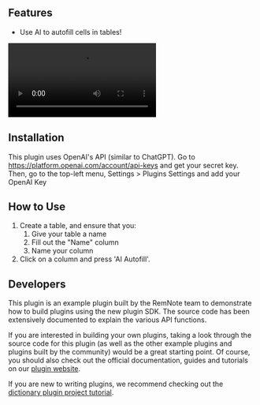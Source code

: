 ## Features

- Use AI to autofill cells in tables!

![](https://i.imgur.com/5WGICko.mp4)

## Installation

This plugin uses OpenAI's API (similar to ChatGPT).
Go to https://platform.openai.com/account/api-keys and get your secret key.
Then, go to the top-left menu, Settings > Plugins Settings and add your OpenAI Key

## How to Use

1. Create a table, and ensure that you:
   1. Give your table a name
   1. Fill out the "Name" column
   1. Name your column
1. Click on a column and press 'AI Autofill'.

## Developers

This plugin is an example plugin built by the RemNote team to demonstrate how to build plugins using the new plugin SDK. The source code has been extensively documented to explain the various API functions.

If you are interested in building your own plugins, taking a look through the source code for this plugin (as well as the other example plugins and plugins built by the community) would be a great starting point. Of course, you should also check out the official documentation, guides and tutorials on our [plugin website](https://plugins.remnote.com/).

If you are new to writing plugins, we recommend checking out the [dictionary plugin project tutorial](https://plugins.remnote.com/in-depth-tutorial/overview).

